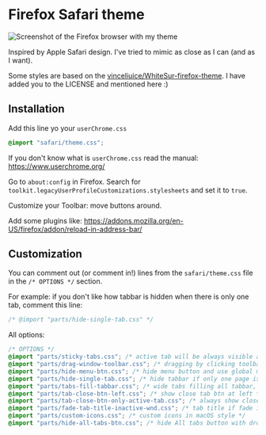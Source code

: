 # Firefox Safari theme

<picture width="50">
  <source media="(prefers-color-scheme: dark)" srcset="./screenshots/dark.png?raw=true">
  <source media="(prefers-color-scheme: light)" srcset="./screenshots/light.png?raw=true">
  <img alt="Screenshot of the Firefox browser with my theme">
</picture>


Inspired by Apple Safari design. I've tried to mimic as close as I can (and as I want).

Some styles are based on the [vinceliuice/WhiteSur-firefox-theme](https://github.com/vinceliuice/WhiteSur-firefox-theme/). 
I have added you to the LICENSE and mentioned here :)

## Installation
Add this line yo your `userChrome.css`
```css
@import "safari/theme.css";
```

If you don't know what is `userChrome.css` read the manual: https://www.userchrome.org/

Go to `about:config` in Firefox.
Search for `toolkit.legacyUserProfileCustomizations.stylesheets` and set it to `true`.

Customize your Toolbar: move buttons around.

Add some plugins like: https://addons.mozilla.org/en-US/firefox/addon/reload-in-address-bar/

## Customization

You can comment out (or comment in!) lines from the `safari/theme.css` file in the `/* OPTIONS */` section.

For example: if you don't like how tabbar is hidden when there is only one tab, comment this line:
```css
/* @import "parts/hide-single-tab.css" */
```
All options:
```css
/* OPTIONS */
@import "parts/sticky-tabs.css"; /* active tab will be always visible at the edge of the window  */
@import "parts/drag-window-toolbar.css"; /* dragging by clicking toolbar */
@import "parts/hide-menu-btn.css"; /* hide menu button and use global menu instead */
@import "parts/hide-single-tab.css"; /* hide tabbar if only one page is opened */
@import "parts/tabs-fill-tabbar.css"; /* wide tabs filling all tabbar, no max-width */
@import "parts/tab-close-btn-left.css"; /* show close tab btn at left */
@import "parts/tab-close-btn-only-active-tab.css"; /* always show close btn only on active tab, and on hover on others */
@import "parts/fade-tab-title-inactive-wnd.css"; /* tab title if fade in grey if window is not focused */
@import "parts/custom-icons.css"; /* custom icons in macOS style */
@import "parts/hide-all-tabs-btn.css"; /* hide All tabs button with drop down menu */
```
